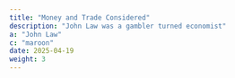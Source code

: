 ```yaml
---
title: "Money and Trade Considered"
description: "John Law was a gambler turned economist"
a: "John Law"
c: "maroon"
date: 2025-04-19
weight: 3
---
```

